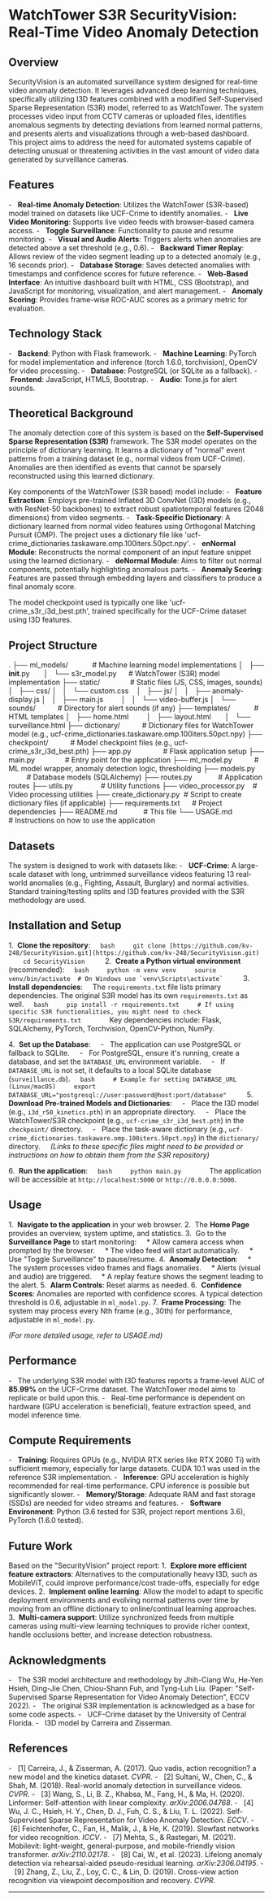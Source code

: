 # WatchTower S3R SecurityVision: Real-Time Video Anomaly Detection

## Overview

SecurityVision is an automated surveillance system designed for real-time video anomaly detection. It leverages advanced deep learning techniques, specifically utilizing I3D features combined with a modified Self-Supervised Sparse Representation (S3R) model, referred to as WatchTower. The system processes video input from CCTV cameras or uploaded files, identifies anomalous segments by detecting deviations from learned normal patterns, and presents alerts and visualizations through a web-based dashboard. This project aims to address the need for automated systems capable of detecting unusual or threatening activities in the vast amount of video data generated by surveillance cameras.

## Features

-   **Real-time Anomaly Detection**: Utilizes the WatchTower (S3R-based) model trained on datasets like UCF-Crime to identify anomalies.
-   **Live Video Monitoring**: Supports live video feeds with browser-based camera access.
-   **Toggle Surveillance**: Functionality to pause and resume monitoring.
-   **Visual and Audio Alerts**: Triggers alerts when anomalies are detected above a set threshold (e.g., 0.6).
-   **Backward Timer Replay**: Allows review of the video segment leading up to a detected anomaly (e.g., 16 seconds prior).
-   **Database Storage**: Saves detected anomalies with timestamps and confidence scores for future reference.
-   **Web-Based Interface**: An intuitive dashboard built with HTML, CSS (Bootstrap), and JavaScript for monitoring, visualization, and alert management.
-   **Anomaly Scoring**: Provides frame-wise ROC-AUC scores as a primary metric for evaluation.

## Technology Stack

-   **Backend**: Python with Flask framework.
-   **Machine Learning**: PyTorch for model implementation and inference (torch 1.6.0, torchvision), OpenCV for video processing.
-   **Database**: PostgreSQL (or SQLite as a fallback).
-   **Frontend**: JavaScript, HTML5, Bootstrap.
-   **Audio**: Tone.js for alert sounds.

## Theoretical Background

The anomaly detection core of this system is based on the **Self-Supervised Sparse Representation (S3R)** framework.
The S3R model operates on the principle of dictionary learning. It learns a dictionary of "normal" event patterns from a training dataset (e.g., normal videos from UCF-Crime). Anomalies are then identified as events that cannot be sparsely reconstructed using this learned dictionary.

Key components of the WatchTower (S3R based) model include:
-   **Feature Extraction**: Employs pre-trained Inflated 3D ConvNet (I3D) models (e.g., with ResNet-50 backbones) to extract robust spatiotemporal features (2048 dimensions) from video segments.
-   **Task-Specific Dictionary**: A dictionary learned from normal video features using Orthogonal Matching Pursuit (OMP). The project uses a dictionary file like 'ucf-crime_dictionaries.taskaware.omp.100iters.50pct.npy'.
-   **enNormal Module**: Reconstructs the normal component of an input feature snippet using the learned dictionary.
-   **deNormal Module**: Aims to filter out normal components, potentially highlighting anomalous parts.
-   **Anomaly Scoring**: Features are passed through embedding layers and classifiers to produce a final anomaly score.

The model checkpoint used is typically one like 'ucf-crime_s3r_i3d_best.pth', trained specifically for the UCF-Crime dataset using I3D features.

## Project Structure
.
├── ml_models/            # Machine learning model implementations
│   ├── __init__.py      
│   └── s3r_model.py      # WatchTower (S3R) model implementation
├── static/               # Static files (JS, CSS, images, sounds)
│   ├── css/
│   │   └── custom.css   
│   ├── js/
│   │   ├── anomaly-display.js
│   │   ├── main.js        
│   │   └── video-buffer.js
│   └── sounds/           # Directory for alert sounds (if any)
├── templates/            # HTML templates
│   ├── home.html        
│   ├── layout.html      
│   └── surveillance.html
├── dictionary/           # Dictionary files for WatchTower model (e.g., ucf-crime_dictionaries.taskaware.omp.100iters.50pct.npy)
├── checkpoint/           # Model checkpoint files (e.g., ucf-crime_s3r_i3d_best.pth)
├── app.py                # Flask application setup
├── main.py               # Entry point for the application
├── ml_model.py           # ML model wrapper, anomaly detection logic, thresholding
├── models.py             # Database models (SQLAlchemy)
├── routes.py             # Application routes
├── utils.py              # Utility functions
├── video_processor.py    # Video processing utilities
├── create_dictionary.py  # Script to create dictionary files (if applicable)
├── requirements.txt      # Project dependencies
├── README.md             # This file
└── USAGE.md              # Instructions on how to use the application


## Datasets

The system is designed to work with datasets like:
-   **UCF-Crime**: A large-scale dataset with long, untrimmed surveillance videos featuring 13 real-world anomalies (e.g., Fighting, Assault, Burglary) and normal activities. Standard training/testing splits and I3D features provided with the S3R methodology are used.

## Installation and Setup

1.  **Clone the repository**:
    ```bash
    git clone [https://github.com/kv-248/SecurityVision.git](https://github.com/kv-248/SecurityVision.git)
    cd SecurityVision
    ```
2.  **Create a Python virtual environment** (recommended):
    ```bash
    python -m venv venv
    source venv/bin/activate  # On Windows use `venv\Scripts\activate`
    ```
3.  **Install dependencies**:
    The `requirements.txt` file lists primary dependencies. The original S3R model has its own `requirements.txt` as well.
    ```bash
    pip install -r requirements.txt
    # If using specific S3R functionalities, you might need to check S3R/requirements.txt
    ```
    Key dependencies include: Flask, SQLAlchemy, PyTorch, Torchvision, OpenCV-Python, NumPy.

4.  **Set up the Database**:
    -   The application can use PostgreSQL or fallback to SQLite.
    -   For PostgreSQL, ensure it's running, create a database, and set the `DATABASE_URL` environment variable.
    -   If `DATABASE_URL` is not set, it defaults to a local SQLite database (`surveillance.db`).
    ```bash
    # Example for setting DATABASE_URL (Linux/macOS)
    export DATABASE_URL="postgresql://user:password@host:port/database"
    ```
5.  **Download Pre-trained Models and Dictionaries**:
    -   Place the I3D model (e.g., `i3d_r50_kinetics.pth`) in an appropriate directory.
    -   Place the WatchTower/S3R checkpoint (e.g., `ucf-crime_s3r_i3d_best.pth`) in the `checkpoint/` directory.
    -   Place the task-aware dictionary (e.g., `ucf-crime_dictionaries.taskaware.omp.100iters.50pct.npy`) in the `dictionary/` directory.
    *(Links to these specific files might need to be provided or instructions on how to obtain them from the S3R repository)*

6.  **Run the application**:
    ```bash
    python main.py
    ```
    The application will be accessible at `http://localhost:5000` or `http://0.0.0.0:5000`.

## Usage

1.  **Navigate to the application** in your web browser.
2.  The **Home Page** provides an overview, system uptime, and statistics.
3.  Go to the **Surveillance Page** to start monitoring:
    * Allow camera access when prompted by the browser.
    * The video feed will start automatically.
    * Use "Toggle Surveillance" to pause/resume.
4.  **Anomaly Detection**:
    * The system processes video frames and flags anomalies.
    * Alerts (visual and audio) are triggered.
    * A replay feature shows the segment leading to the alert.
5.  **Alarm Controls**: Reset alarms as needed.
6.  **Confidence Scores**: Anomalies are reported with confidence scores. A typical detection threshold is 0.6, adjustable in `ml_model.py`.
7.  **Frame Processing**: The system may process every Nth frame (e.g., 30th) for performance, adjustable in `ml_model.py`.

*(For more detailed usage, refer to USAGE.md)*

## Performance

-   The underlying S3R model with I3D features reports a frame-level AUC of **85.99%** on the UCF-Crime dataset. The WatchTower model aims to replicate or build upon this.
-   Real-time performance is dependent on hardware (GPU acceleration is beneficial), feature extraction speed, and model inference time.

## Compute Requirements

-   **Training**: Requires GPUs (e.g., NVIDIA RTX series like RTX 2080 Ti) with sufficient memory, especially for large datasets. CUDA 10.1 was used in the reference S3R implementation.
-   **Inference**: GPU acceleration is highly recommended for real-time performance. CPU inference is possible but significantly slower.
-   **Memory/Storage**: Adequate RAM and fast storage (SSDs) are needed for video streams and features.
-   **Software Environment**: Python (3.6 tested for S3R, project report mentions 3.6), PyTorch (1.6.0 tested).

## Future Work

Based on the "SecurityVision" project report:
1.  **Explore more efficient feature extractors**: Alternatives to the computationally heavy I3D, such as MobileViT, could improve performance/cost trade-offs, especially for edge devices.
2.  **Implement online learning**: Allow the model to adapt to specific deployment environments and evolving normal patterns over time by moving from an offline dictionary to online/continual learning approaches.
3.  **Multi-camera support**: Utilize synchronized feeds from multiple cameras using multi-view learning techniques to provide richer context, handle occlusions better, and increase detection robustness.
## Acknowledgments

-   The S3R model architecture and methodology by Jhih-Ciang Wu, He-Yen Hsieh, Ding-Jie Chen, Chiou-Shann Fuh, and Tyng-Luh Liu. (Paper: "Self-Supervised Sparse Representation for Video Anomaly Detection", ECCV 2022).
-   The original S3R implementation is acknowledged as a base for some code aspects.
-   UCF-Crime dataset by the University of Central Florida.
-   I3D model by Carreira and Zisserman.

## References

-   [1] Carreira, J., & Zisserman, A. (2017). Quo vadis, action recognition? a new model and the kinetics dataset. *CVPR*.
-   [2] Sultani, W., Chen, C., & Shah, M. (2018). Real-world anomaly detection in surveillance videos. *CVPR*.
-   [3] Wang, S., Li, B. Z., Khabsa, M., Fang, H., & Ma, H. (2020). Linformer: Self-attention with linear complexity. *arXiv:2006.04768*.
-   [4] Wu, J. C., Hsieh, H. Y., Chen, D. J., Fuh, C. S., & Liu, T. L. (2022). Self-Supervised Sparse Representation for Video Anomaly Detection. *ECCV*.
-   [6] Feichtenhofer, C., Fan, H., Malik, J., & He, K. (2019). Slowfast networks for video recognition. *ICCV*.
-   [7] Mehta, S., & Rastegari, M. (2021). Mobilevit: light-weight, general-purpose, and mobile-friendly vision transformer. *arXiv:2110.02178*.
-   [8] Cai, W., et al. (2023). Lifelong anomaly detection via rehearsal-aided pseudo-residual learning. *arXiv:2306.04195*.
-   [9] Zhang, Z., Liu, Z., Loy, C. C., & Lin, D. (2019). Cross-view action recognition via viewpoint decomposition and recovery. *CVPR*.

---
